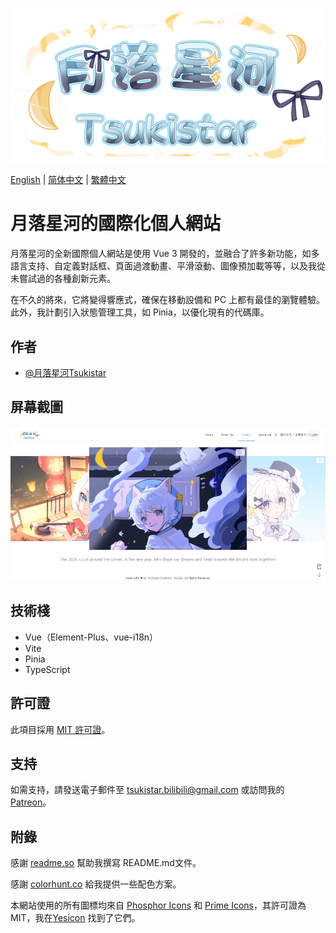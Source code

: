 ![標誌](./public/assets/image/logo.png)

[English](./README.md) | [简体中文](./README.zh_CN.md) | [繁體中文](./README.zh_TW.md)

# 月落星河的國際化個人網站

月落星河的全新國際個人網站是使用 Vue 3 開發的，並融合了許多新功能，如多語言支持、自定義對話框、頁面過渡動畫、平滑滾動、圖像預加載等等，以及我從未嘗試過的各種創新元素。

在不久的將來，它將變得響應式，確保在移動設備和 PC 上都有最佳的瀏覽體驗。此外，我計劃引入狀態管理工具，如 Pinia，以優化現有的代碼庫。

## 作者

- [@月落星河Tsukistar](https://www.github.com/Tsukistar)

## 屏幕截圖

![應用程式截圖](./public/assets/image/Screenshot.jpg)

## 技術棧

- Vue（Element-Plus、vue-i18n）
- Vite
- Pinia
- TypeScript

## 許可證

此項目採用 [MIT 許可證](https://choosealicense.com/licenses/mit/)。

## 支持

如需支持，請發送電子郵件至 tsukistar.bilibili@gmail.com 或訪問我的 [Patreon](https://tsukistar.cc/patreon)。

## 附錄

感謝 [readme.so](https://readme.so/) 幫助我撰寫 README.md文件。

感謝 [colorhunt.co](https://colorhunt.co/) 給我提供一些配色方案。

本網站使用的所有圖標均來自 [Phosphor Icons](https://github.com/phosphor-icons/core) 和 [Prime Icons]()，其許可證為 MIT，我在[Yesicon](https://yesicon.app) 找到了它們。